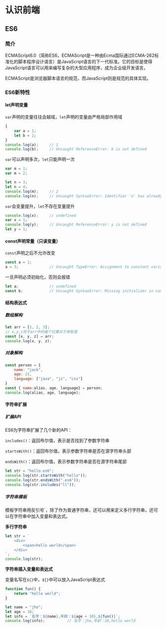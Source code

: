 # 认识前端

## ES6

### 简介

ECMAScript6.0（简称ES6，ECMAScript是一种由Ecma国际通过ECMA-262标准化的脚本程序设计语言）是JavaScript语言的下一代标准。它的目标是使得JavaScript语言可以用来编写复杂的大型应用程序，成为企业级开发语言。

ECMAScript是浏览器脚本语言的规范，而JavaScript则是规范的具体实现。

### ES6新特性

#### let声明变量

`var`声明的变量往往会越域，`let`声明的变量由严格局部作用域

```javascript
{
    var a = 1;
    let b = 2;
}
console.log(a);		// 1
console.log(b);		// Uncaught ReferenceError: b is not defined
```

`var`可以声明多次，`let`只能声明一次

```javascript
var m = 1;
var m = 2;

let n = 3;
let n = 4;
console.log(m);		// 2
console.log(n);		// Uncaught SyntaxError: Identifier 'n' has already been declared
```

`var`会变量提升，`let`不存在变量提升

```javascript
console.log(x);		// undefined
var x = 1;
console.log(y);		// Uncaught ReferenceError: y is not defined
let y = 1;
```

#### const声明常量（只读变量）

`const`声明之后不允许改变

```javascript
const a = 1;
a = 3;				// Uncaught TypeError: Assignment to constant variable.
```

一旦声明必须初始化，否则会报错

```javascript
let a;				// undefined
const b;			// Uncaught SyntaxError: Missing initializer in const declaration
```

#### 结构表达式

##### 数组解构

```javascript
let arr = [1, 2, 3];
// x,y,z将于arr中的每个位置对于来取值
const [x, y, z] = arr;		
console.log(x, y, z);
```

##### 对象解构

```javascript
const person = {
    name: "jack",
    age: 21,
    language: ["java", "js", "css"]
}
const { name:alias, age, language} = person;
console.log(alias, age, language);
```

#### 字符串扩展

##### 扩展API

ES6为字符串扩展了几个新的API：

`includes()`：返回布尔值，表示是否找到了参数字符串

`startsWith()`：返回布尔值，表示参数字符串是否在源字符串头部

`endsWith()`：返回布尔值，表示参数字符串是否在源字符串尾部

```javascript
let str = "hello.es6";
console.log(str.startsWith("hello"));
console.log(str.endsWith(".es6"));
console.log(str.includes("ll"));
```

##### 字符串模板

模板字符串用反引号`，除了作为普通字符串，还可以用来定义多行字符串，还可以在字符串中加入变量和表达式。

**多行字符串**

```javascript
let str = `
	<div>
		<span>hello world</span>
	</div>
`;
console.log(str);
```

**字符串插入变量和表达式**

变量名写在`${}`中，`${}`中可以放入JavaScript表达式

```javascript
function fun() {
    return "hello world";
}

let name = "jho";
let age = 18;
let info = `名字：${name},年龄：${age + 10},${fun()}`;
console.log(info);			// 名字：jho,年龄：28,hello world
```

